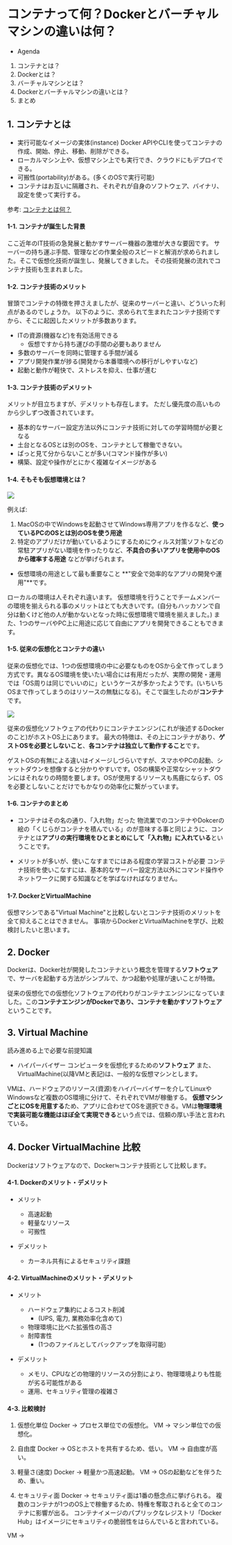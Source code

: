 # コンテナって何？Dockerとバーチャルマシンの違いは何？
- Agenda
1. コンテナとは？
2. Dockerとは？
3. バーチャルマシンとは？
4. Dockerとバーチャルマシンの違いとは？
5. まとめ

## 1. コンテナとは
- 実行可能なイメージの実体(instance)
Docker APIやCLIを使ってコンテナの作成、開始、停止、移動、削除ができる。
- ローカルマシン上や、仮想マシン上でも実行でき、クラウドにもデプロイできる。
- 可搬性(portability)がある。(多くのOSで実行可能)
- コンテナはお互いに隔離され、それぞれが自身のソフトウェア、バイナリ、設定を使って実行する。

参考: [コンテナとは何？](https://docs.docker.jp/get-started/index.html#id5)

#### 1-1. コンテナが誕生した背景
ここ近年のIT技術の急発展と動かすサーバー機器の激増が大きな要因です。
サーバーの持ち運ぶ手間、管理などの作業全般のスピードと解消が求められました。そこで仮想化技術が誕生し、発展してきました。
その技術発展の流れでコンテナ技術も生まれました。

#### 1-2. コンテナ技術のメリット
冒頭でコンテナの特徴を押さえましたが、従来のサーバーと違い、どういった利点があるのでしょうか。
以下のように、求められて生まれたコンテナ技術ですから、そこに起因したメリットが多数あります。

- ITの資源(機器など)を有効活用できる
  - 仮想ですから持ち運びの手間の必要もありません
- 多数のサーバーを同時に管理する手間が減る
- アプリ開発作業が捗る(開発から本番環境への移行がしやすいなど)
- 起動と動作が軽快で、ストレスを抑え、仕事が進む

#### 1-3. コンテナ技術のデメリット
メリットが目立ちますが、デメリットも存在します。
ただし優先度の高いものから少しずつ改善されています。

- 基本的なサーバー設定方法以外にコンテナ技術に対しての学習時間が必要となる
- 土台となるOSとは別のOSを、コンテナとして稼働できない。
- ぱっと見て分からないことが多い(コマンド操作が多い)
- 構築、設定や操作がとにかく複雑なイメージがある


#### 1-4. そもそも仮想環境とは？
![](2022-09-07-05-27-51.png)

例えば:
1. MacOSの中でWindowsを起動させてWindows専用アプリを作るなど、**使っているPCのOSとは別のOSを使う用途**
2. 特定のアプリだけが動いているようにするためにウィルス対策ソフトなどの常駐アプリがない環境を作ったりなど、**不具合の多いアプリを使用中のOSから確率する用途**
などが挙げられます。

- 仮想環境の用途として最も重要なこと
**"安全で効率的なアプリの開発や運用"**です。

ローカルの環境は人それぞれ違います。
仮想環境を行うことでチームメンバーの環境を揃えられる事のメリットはとても大きいです。(自分もハッカソンで自分は動くけど他の人が動かないとなった時に仮想環境で環境を揃えました。)
また、1つのサーバやPC上に用途に応じて自由にアプリを開発できることもできます。

#### 1-5. 従来の仮想化とコンテナの違い
従来の仮想化では、1つの仮想環境の中に必要なものをOSから全て作ってしまう方式です。異なるOS環境を使いたい場合には有用だったが、実際の開発・運用では「OS周りは同じでいいのに」というケースが多かったようです。(いちいちOSまで作ってしまうのはリソースの無駄になる)。そこで誕生したのが**コンテナ**です。

![](2022-09-07-05-41-34.png)

従来の仮想化ソフトウェアの代わりにコンテナエンジン(これが後述するDockerのこと)がホストOS上にあります。
最大の特徴は、その上にコンテナがあり、**ゲストOSを必要としないこと**、**各コンテナは独立して動作すること**です。

ゲストOSの有無による違いはイメージしづらいですが、スマホやPCの起動、シャットダウンを想像すると分かりやすいです。OSの構築や正常なシャットダウンにはそれなりの時間を要します。OSが使用するリソースも馬鹿にならず、OSを必要としないことだけでもかなりの効率化に繋がっています。

#### 1-6. コンテナのまとめ
- コンテナはその名の通り、「入れ物」だった
物流業でのコンテナやDokcerの絵の「くじらがコンテナを積んでいる」のが意味する事と同じように、コンテナとは**アプリの実行環境をひとまとめにして「入れ物」に入れている**ということです。

- メリットが多いが、使いこなすまでにはある程度の学習コストが必要
コンテナ技術を使いこなすには、基本的なサーバー設定方法以外にコマンド操作やネットワークに関する知識などを学ばなければなりません。

#### 1-7. DockerとVirtualMachine
仮想マシンである"Virtual Machine"と比較しないとコンテナ技術のメリットを全て抑えることはできません。
事項からDockerとVirtualMachineを学び、比較検討したいと思います。

## 2. Docker
Dockerは、Docker社が開発したコンテナという概念を管理する**ソフトウェア**で、サーバを起動する方法がシンプルで、かつ起動や処理が速いことが特徴。

従来の仮想化での仮想化ソフトウェアの代わりがコンテナエンジンになっていました。この**コンテナエンジンがDockerであり、コンテナを動かすソフトウェア**ということです。

## 3. Virtual Machine
読み進める上で必要な前提知識
- ハイパーバイザー
コンピュータを仮想化するための**ソフトウェア**
また、VirtualMachine(以降VMと表記)は、一般的な仮想マシンとします。

VMは、ハードウェアのリソース(資源)をハイパーバイザーを介してLinuxやWindowsなど複数のOS環境に分けて、それぞれでVMが稼働する。
**仮想マシンごとにOSを用意する**ため、アプリに合わせてOSを選択できる。VMは**物理環境で実装可能な機能はほぼ全て実現できる**という点では、信頼の厚い手法と言われている。

## 4. Docker VirtualMachine 比較
Dockerはソフトウェアなので、Docker≒コンテナ技術として比較します。

#### 4-1. Dockerのメリット・デメリット
- メリット
  - 高速起動
  - 軽量なリソース
  - 可搬性

- デメリット
  - カーネル共有によるセキュリティ課題

#### 4-2. VirtualMachineのメリット・デメリット
- メリット
  - ハードウェア集約によるコスト削減
    - (UPS, 電力, 業務効率化含めて)
  - 物理環境に比べた拡張性の高さ
  - 耐障害性
    - (1つのファイルとしてバックアップを取得可能)

- デメリット
  - メモリ、CPUなどの物理的リソースの分割により、物理環境よりも性能が劣る可能性がある
  - 運用、セキュリティ管理の複雑さ

#### 4-3. 比較検討
1. 仮想化単位
Docker -> プロセス単位での仮想化。
VM -> マシン単位での仮想化。

2. 自由度
Docker -> OSとホストを共有するため、低い。
VM -> 自由度が高い。

3. 軽量さ(速度)
Docker -> 軽量かつ高速起動。
VM -> OSの起動などを伴うため、重い。

4. セキュリティ面
Docker -> セキュリティ面は1番の懸念点に挙げられる。
複数のコンテナが1つのOS上で稼働するため、特権を奪取されると全てのコンテナに影響が出る。
コンテナイメージのパプリックなレジストリ「Docker Hub」はイメージにセキュリティの脆弱性をはらんでいると言われている。

VM -> 
